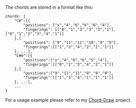 The chords are stored in a format like this:

```
chords: {
    "C#":[{
        "positions": ["x","4","6","6","6","4"],
        "fingerings": [["0","1","3","3","3","1"], ["0","1","2","3","4","1"]]
    },{
        "positions": ["9","11","11","10","9","9"],
        "fingerings":[["1","3","4","2","1","1"]]
    }, ...],
    "C#m":[{
        "positions":["x","4","6","6","5","4"],
        "fingerings":[["0","1","3","4","2","1"]]
    },{
        "positions":["9","11","11","9","9","9"],
        "fingerings":[["1","3","4","1","1","1"]]
    }, ...],
    ...
}
```

For a usage example please refer to my [Chord-Draw](https://github.com/t-vk/Chord-Draw.git) project.
